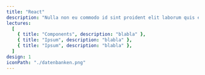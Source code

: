 ```yaml
---
title: "React"
description: "Nulla non eu commodo id sint proident elit laborum quis enim pariatur sint. Ut ad laboris non commodo veniam sit ex veniam reprehenderit aliquip sint. Cupidatat magna aliqua reprehenderit velit ex ullamco officia consequat in."
lectures:
  [
    { title: "Components", description: "blabla" },
    { title: "Ipsum", description: "blabla" },
    { title: "Ipsum", description: "blabla" },
  ]
design: 1
iconPath: "./datenbanken.png"
---
```

